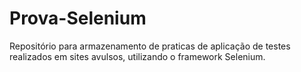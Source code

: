 # Prova-Selenium
Repositório para armazenamento de praticas de aplicação de testes realizados em sites avulsos, utilizando o framework Selenium. 
